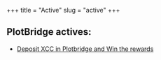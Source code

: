 +++
title = "Active"
slug = "active"
+++

## PlotBridge actives:

-   [Deposit XCC in Plotbridge and Win the rewards](/actives/crosspb/)
